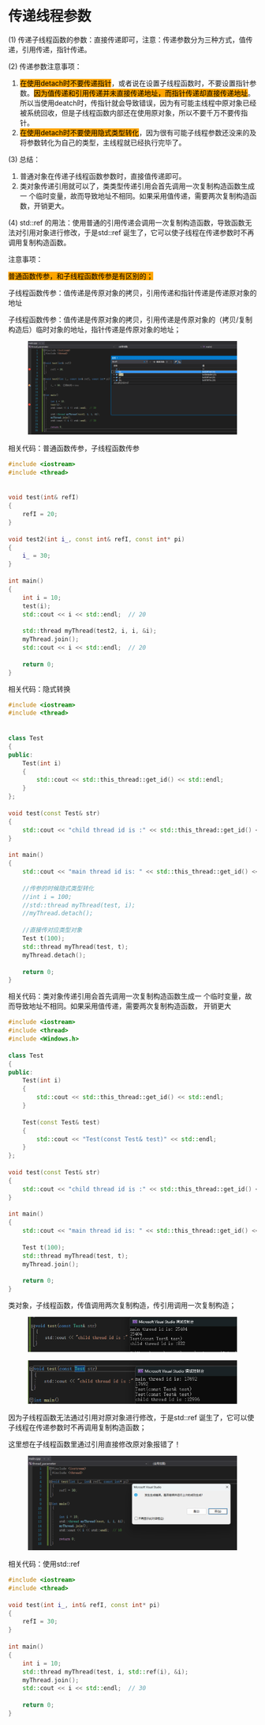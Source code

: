 # 传递线程参数

(1) 传递子线程函数的参数：直接传递即可，注意：传递参数分为三种方式，值传递，引用传递，指针传递。&#x20;

(2) 传递参数注意事项：&#x20;

1. <mark style="background-color:orange;">在使用detach时不要传递指针</mark>，或者说在设置子线程函数时，不要设置指针参数。<mark style="background-color:orange;">因为值传递和引用传递并未直接传递地址，而指针传递却直接传递地址</mark>。所以当使用deatch时，传指针就会导致错误，因为有可能主线程中原对象已经被系统回收，但是子线程函数内部还在使用原对象，所以不要千万不要传指针。&#x20;
2. <mark style="background-color:orange;">在使用detach时不要使用隐式类型转化</mark>，因为很有可能子线程参数还没来的及将参数转化为自己的类型，主线程就已经执行完毕了。&#x20;

(3) 总结：&#x20;

1. 普通对象在传递子线程函数参数时，直接值传递即可。&#x20;
2. 类对象传递引用就可以了，类类型传递引用会首先调用一次复制构造函数生成一 个临时变量，故而导致地址不相同。如果采用值传递，需要两次复制构造函数，开销更大。&#x20;

(4) std::ref 的用法：使用普通的引用传递会调用一次复制构造函数，导致函数无法对引用对象进行修改，于是std::ref 诞生了，它可以使子线程在传递参数时不再调用复制构造函数。



注意事项：

<mark style="background-color:orange;">普通函数传参，和子线程函数传参是有区别的；</mark>

子线程函数传参：值传递是传原对象的拷贝，引用传递和指针传递是传递原对象的地址

子线程函数传参：值传递是传原对象的拷贝，引用传递是传原对象的（拷贝/复制构造后）临时对象的地址，指针传递是传原对象的地址；

<figure><img src="../../.gitbook/assets/image (32).png" alt=""><figcaption></figcaption></figure>

相关代码：普通函数传参，子线程函数传参

```cpp
#include <iostream>
#include <thread>


void test(int& refI) 
{
    refI = 20;
}

void test2(int i_, const int& refI, const int* pi)
{
    i_ = 30;
}

int main()
{
    int i = 10;
    test(i);
    std::cout << i << std::endl;  // 20

    std::thread myThread(test2, i, i, &i);
    myThread.join();
    std::cout << i << std::endl;  // 20

    return 0;
}
```



相关代码：隐式转换

```cpp
#include <iostream>
#include <thread>


class Test
{
public:
    Test(int i)
    {
        std::cout << std::this_thread::get_id() << std::endl;
    }
};

void test(const Test& str)
{
    std::cout << "child thread id is :" << std::this_thread::get_id() << std::endl;
}

int main()
{
    std::cout << "main thread id is: " << std::this_thread::get_id() << std::endl;

    //传参的时候隐式类型转化
    //int i = 100;
    //std::thread myThread(test, i);
    //myThread.detach();
    
    //直接传对应类型对象
    Test t(100);
    std::thread myThread(test, t);
    myThread.detach();

    return 0;
}
```



相关代码：类对象传递引用会首先调用一次复制构造函数生成一 个临时变量，故而导致地址不相同。如果采用值传递，需要两次复制构造函数， 开销更大

```cpp
#include <iostream>
#include <thread>
#include <Windows.h>

class Test
{
public:
    Test(int i)
    {
        std::cout << std::this_thread::get_id() << std::endl;
    }

    Test(const Test& test)
    {
        std::cout << "Test(const Test& test)" << std::endl;
    }
};

void test(const Test& str)
{
    std::cout << "child thread id is :" << std::this_thread::get_id() << std::endl;
}

int main()
{
    std::cout << "main thread id is: " << std::this_thread::get_id() << std::endl;

    Test t(100);
    std::thread myThread(test, t);
    myThread.join();

    return 0;
}
```

类对象，子线程函数，传值调用两次复制构造，传引用调用一次复制构造；

<div align="left">

<figure><img src="../../.gitbook/assets/image (3) (1) (1).png" alt=""><figcaption></figcaption></figure>

</div>

<div align="left">

<figure><img src="../../.gitbook/assets/image (2) (1) (1).png" alt=""><figcaption></figcaption></figure>

</div>



因为子线程函数无法通过引用对原对象进行修改，于是std::ref 诞生了，它可以使子线程在传递参数时不再调用复制构造函数；

这里想在子线程函数里通过引用直接修改原对象报错了！

<figure><img src="../../.gitbook/assets/image (4) (1).png" alt=""><figcaption></figcaption></figure>

相关代码：使用std::ref

```cpp
#include <iostream>
#include <thread>

void test(int i_, int& refI, const int* pi)
{
    refI = 30;
}

int main()
{
    int i = 10;
    std::thread myThread(test, i, std::ref(i), &i);
    myThread.join();
    std::cout << i << std::endl;  // 30

    return 0;
}
```

